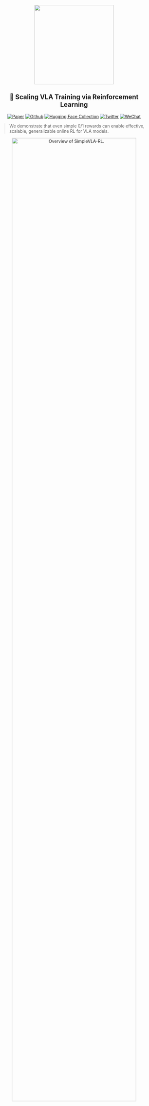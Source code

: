 <div align="center">

<img src="figs/logo.png" width="260"/>

## 🚀 Scaling VLA Training via Reinforcement Learning

[![Paper](https://img.shields.io/badge/Paper-A42C25?style=for-the-badge&logo=arxiv&logoColor=white)](https://arxiv.org/abs/2509.09674) [![Github](https://img.shields.io/badge/SimpleVLA--RL-000000?style=for-the-badge&logo=github&logoColor=white)](https://github.com/PRIME-RL/SimpleVLA-RL) [![Hugging Face Collection](https://img.shields.io/badge/Models-fcd022?style=for-the-badge&logo=huggingface&logoColor=000)](https://huggingface.co/collections/Haozhan72/simplevla-rl-6833311430cd9df52aeb1f86) [![Twitter](https://img.shields.io/badge/Twitter-%23000000.svg?style=for-the-badge&logo=x&logoColor=white)](https://x.com/stingning/status/1927770654385860804) [![WeChat](https://img.shields.io/badge/WeChat--Group-07C160?style=for-the-badge&logo=wechat&logoColor=white)](figs/wechat-group.png)

</div>

<!-- <div align="center">
  <p>
    <a href="#news" style="text-decoration: none; font-weight: bold;">🎉 News</a> •
    <a href="#overview" style="text-decoration: none; font-weight: bold;">📖 Overview</a> •
    <a href="#main-results" style="text-decoration: none; font-weight: bold;">📃 Main Results</a> •
    <a href="#getting-started" style="text-decoration: none; font-weight: bold;">✨ Getting Started</a>
  </p>
  <p>
    <a href="#acknowledgement" style="text-decoration: none; font-weight: bold;">🌻 Acknowledgement</a> •
    <a href="#contact" style="text-decoration: none; font-weight: bold;">📨 Contact</a> •
    <a href="#todo" style="text-decoration: none; font-weight: bold;">📝 TODO</a> •
    <a href="#citation" style="text-decoration: none; font-weight: bold;">🎈 Citation</a>
  </p>
</div> -->

> We demonstrate that even simple 0/1 rewards can enable effective, scalable, generalizable online RL for VLA models.


<div align="center">
<img src="figs/teaser.png" alt="Overview of SimpleVLA-RL." width="90%" />

Overview of **SimpleVLA-RL**. SimpleVLA-RL is an efficient RL framework for VLA that improves long-horizon planning under data scarcity, outperforms SFT in simulation and real-world tasks, reveals a “pushcut” new-action phenomenon, and strengthens spatial/object/goal generalization.

<!-- <sub>*Our openvla-oft model design differs from the official one. Our setup: third-person image, language instruction; parallel decoding (PD) & action chunking (AC). Official setup: third-person image, wrist camera image, robot proprioceptive state, language instruction; PD, AC, and continuous actions with L1 regression (Cont-L1).*</sub> -->

</div>

# 🎉News
- **[2025-10-01]** **SimpleVLA-RL** now supports RoboTwin2.0 Benchmark. Feel free to experiment with it!
- **[2025-09-12]** Excited to release the **SimpleVLA-RL** paper! Check it out: [Paper](https://arxiv.org/abs/2509.09674).
- **[2025-05-27]** We release the code of **SimpleVLA-RL**.

# 📖Overview

We introduce SimpleVLA-RL, a simple yet effective approach for online Reinforcement Learning (RL) for Vision-Language-Action (VLA) models, which utilizes only outcome-level 0/1 rule-based reward signals directly obtained from simulation environments.

<div align="center">
<img src="figs/simplevla-rl.png" alt="Overview of SimpleVLA-RL." width="90%" />
</div>

# 📃Main Results

We evaluate SimpleVLA-RL on the LIBERO using OpenVLA-OFT. SimpleVLA-RL improves the performance of OpenVLA-OFT to **97.6 points** on LIBERO-Long and sets a new state-of-the-art. Remarkably, using only one trajectory per task for cold-start SFT, SimpleVLA-RL raises the performance of OpenVLA-OFT from 17.3 to 91.7, yielding an improvement of **74.4 points (430.1%)**.

<div align="center">
<img src="figs/main.png" alt="Main Results of SimpleVLA-RL." width="90%" />
</div>

# ✨Getting Started

#### 1. Set Up the Environment

See [SETUP.md](SETUP.md) for detailed instructions on setting up the conda environment.  

#### 2. Prepare the SFT Model

An **SFT (Supervised Fine-Tuning)** VLA model is required for RL training. Below are the available options:

* **OpenVLA-OFT SFT Models**  
  Download from the [SimpleVLA-RL Collection](https://huggingface.co/collections/Haozhan72/simplevla-rl-6833311430cd9df52aeb1f86). Available models include:
  - `libero-10 traj1/trajall SFT`
  - `libero-goal/object/spatial traj1 SFT`
  - `Robotwin2.0 tasks traj1000 SFT`
* **OpenVLA SFT Models**  
  Download from [here](https://huggingface.co/openvla).

* **Other Models**  
  For other models, you may need to fine-tune them yourself.

#### 3. Train with SimpleVLA-RL

Before running the training script, ensure the following configurations are properly set:

- **Set Your Weights and Biases (WandB) API Key**  
   Replace the `WANDB_API_KEY` field in `SimpleVLA-RL/align.json` with your own WandB API key.

- **Modify Key Variables**  
   Update the following variables in `examples/run_openvla_oft_rl_libero/twin2.sh` as needed:
  - `WANDB_API_KEY`: Your WandB API key.
  - `EXPERIMENT_NAME`: The name of your experiment. You can choose any name.
  - `SFT_MODEL_PATH`: Path to your SFT model.
  - `CKPT_PATH`: Path where your checkpoints will be saved.
  - `DATASET_NAME`: For detailed options, refer to `examples/run_openvla_oft_rl_libero/twin2.sh`.
  - `ALIGN_PATH`: Path to the `SimpleVLA-RL/align.json` file.
  - `NUM_GPUS`: Number of GPUs available per node (e.g., `8`).
  - `NUM_NODES`: Number of nodes used for RL training (e.g., `1`).

> [!NOTE]
> 
> - The script has been tested on the following configurations:
>   - Single-node setup: `NUM_NODES=1`, `NUM_GPUS=8` (1 node with 8 NVIDIA A800 GPUs, each having 80GB memory).
>   - Multi-node setup: `NUM_NODES=2`, `NUM_GPUS=8` (2 nodes with 16 NVIDIA A800 GPUs, each having 80GB memory).
> - The driver version used is `470.161.03`, and the CUDA version is `12.4`. *(Not necessary)*

- **Run RL Training**  
   Use the following command to start RL training for OpenVLA-OFT on the LIBERO or RoboTwin2.0 benchmark:
  
  ```bash
  bash examples/run_openvla_oft_rl_libero.sh
  or
  bash examples/run_openvla_oft_rl_twin2.sh
  ```
  

#### 4. Run Evaluation

To evaluate the performance of your model, enable evaluation mode by setting `trainer.val_only=True` in `examples/run_openvla_oft_rl_libero/twin2.sh`. Then, execute the same script:

```bash
bash examples/run_openvla_oft_rl_libero.sh
or
bash examples/run_openvla_oft_rl_twin2.sh
```

# 🌻Acknowledgement

We develop this preview version of the code based on [veRL](https://github.com/volcengine/verl), [OpenVLA-OFT](https://github.com/moojink/openvla-oft), [RoboTwin2.0](https://github.com/RoboTwin-Platform/RoboTwin.git), and [PRIME](https://github.com/PRIME-RL/PRIME). We acknowledge their significant contributions!
For further details and updates, please refer to the official documentation and repositories of the respective projects.

# 📨Contact

- Haozhan Li: zhan72426@gmail.com
- Ning Ding: dingning@mail.tsinghua.edu.cn

# 📝TODO

- **Models**:
  - ✅ Support OpenVLA and OpenVLA-OFT
  - ⏳ Support Pi0 fast tokenizer
- **Benchmarks**:
  - ✅ Support LIBERO benchmark
  - ✅ Support RoboTwin benchmark

# 🎈Citation

If you find SimpleVLA-RL helpful, please cite us.

```bibtex
@article{li2025simplevla,
  title={SimpleVLA-RL: Scaling VLA Training via Reinforcement Learning},
  author={Li, Haozhan and Zuo, Yuxin and Yu, Jiale and Zhang, Yuhao and Yang, Zhaohui and Zhang, Kaiyan and Zhu, Xuekai and Zhang, Yuchen and Chen, Tianxing and Cui, Ganqu and others},
  journal={arXiv preprint arXiv:2509.09674},
  year={2025}
}
```

# 🌟Star History

[![Star History Chart](https://api.star-history.com/svg?repos=PRIME-RL/SimpleVLA-RL&type=Date)](https://www.star-history.com/#PRIME-RL/SimpleVLA-RL&Date)
